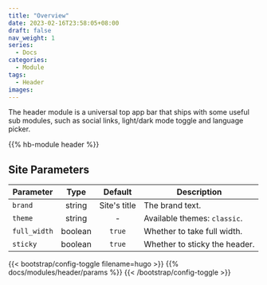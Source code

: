 ```yaml
---
title: "Overview"
date: 2023-02-16T23:58:05+08:00
draft: false
nav_weight: 1
series:
  - Docs
categories:
  - Module
tags:
  - Header
images:
---
```


The header module is a universal top app bar that ships with some useful sub modules, such as social links, light/dark mode toggle and language picker.

<!--more-->

{{% hb-module header %}}

## Site Parameters

| Parameter    |  Type   |   Default    | Description                   |
| ------------ | :-----: | :----------: | ----------------------------- |
| `brand`      | string  | Site's title | The brand text.               |
| `theme`      | string  |      -       | Available themes: `classic`.  |
| `full_width` | boolean |    `true`    | Whether to take full width.   |
| `sticky`     | boolean |    `true`    | Whether to sticky the header. |

{{< bootstrap/config-toggle filename=hugo >}}
{{% docs/modules/header/params %}}
{{< /bootstrap/config-toggle >}}
